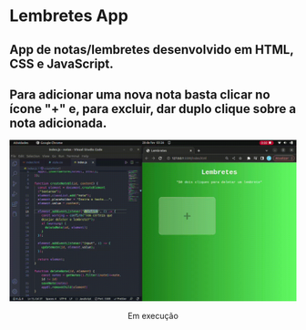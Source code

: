 # Lembretes App
## App de notas/lembretes desenvolvido em HTML, CSS e JavaScript.
## Para adicionar uma nova nota basta clicar no ícone "+" e, para excluir, dar duplo clique sobre a nota adicionada.

<div align="center">

![gif](https://github.com/thayg0r/lembretes-app/blob/main/lembretes.gif)

</div>

<div align="center">

Em execução

</div>
